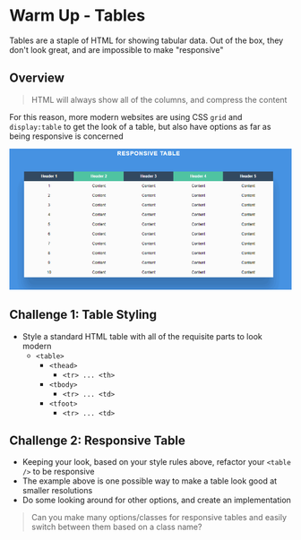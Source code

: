 # Warm Up - Tables

Tables are a staple of HTML for showing tabular data. Out of the box, they don't look great, and are impossible to make "responsive"

## Overview

> HTML will always show all of the columns, and compress the content

For this reason, more modern websites are using CSS `grid` and `display:table` to get the look of a table, but also have options as far as being responsive is concerned

![Tables](table.gif)

## Challenge 1: Table Styling

- Style a standard HTML table with all of the requisite parts to look modern
  - `<table>`
    - `<thead>`
      - `<tr> ... <th>`
    - `<tbody>`
      - `<tr> ... <td>`
    - `<tfoot>`
      - `<tr> ... <td>`

## Challenge 2: Responsive Table

- Keeping your look, based on your style rules above, refactor your `<table />` to be responsive
- The example above is one possible way to make a table look good at smaller resolutions
- Do some looking around for other options, and create an implementation

> Can you make many options/classes for responsive tables and easily switch between them based on a class name?
